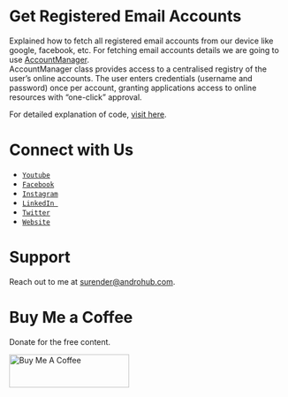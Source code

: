 # Get Registered Email Accounts
Explained how to fetch all registered email accounts from our device like google, facebook, etc. For fetching email accounts details we are going to use [AccountManager](http://developer.android.com/intl/es/reference/android/accounts/AccountManager.html).
<br>
AccountManager class provides access to a centralised registry of the user’s online accounts. The user enters credentials (username and password) once per account, granting applications access to online resources with “one-click” approval.

For detailed explanation of code, [visit here](http://www.androhub.com/get-registered-email-accounts/).

# Connect with Us
- <a href="https://www.youtube.com/channel/@Androhub" target="_blank">`Youtube`</a>
- <a href="https://www.facebook.com/androhubtutorial/" target="_blank">`Facebook`</a>
- <a href="https://www.instagram.com/androhub_tutorial" target="_blank">`Instagram`</a>
- <a href="https://www.linkedin.com/in/surender-kumar-681472a8?originalSubdomain=in" target="_blank">`LinkedIn `</a>
- <a href="https://twitter.com/sonusurender0/" target="_blank">`Twitter`</a>
- <a href="http://www.androhub.com/" target="_blank">`Website`</a>

# Support
Reach out to me at surender@androhub.com.

# Buy Me a Coffee
Donate for the free content.

<a href="https://www.buymeacoffee.com/androhub" target="_blank"><img src="https://cdn.buymeacoffee.com/buttons/v2/default-yellow.png" alt="Buy Me A Coffee" style="height: 60px !important;width: 217px !important;" ></a>
